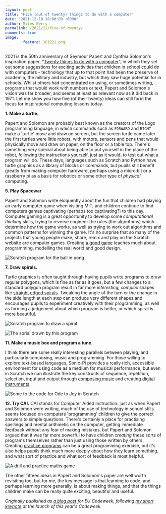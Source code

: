 ```yaml
---
layout: post
title: "Five (out of twenty) things to do with a computer"
date: "2021-12-10 18:00:00 +0000"
author: Miles Berry
permalink: /2021/12/five-of-twenty/
comments: true
image:
        feature: 101221.png
---
```


2021 is the 50th anniversary of Seymour Papert and Cynthia Solomon's inspiration paper, "[Twenty things to do with a computer][1]", in which they set out some suggestions for exciting activities that children in school could do with computers - technology that up to that point had been the preserve of academia, the military and industry, but which they saw huge potential for in schools. Whilst others had concentrated on using, or sometimes writing, programs that would work with numbers or text, Papert and Solomon's vision was far broader, and seems at least as relevant now as it did back in 1971. Let me show you how five (of their twenty) ideas can still form the focus for inspirational computing lessons today.

**1. Make a turtle.** 

Papert and Solomon are probably best known as the creators of the Logo programming language, in which commands such as `FORWARD` and `RIGHT` make a 'turtle' move and draw on screen, but the screen turtle came later - the first turtles were little robots, with motors, sensors and pens that would physically move and draw on paper, on the floor or a table top. There's something very special about being able to put yourself in the place of the robot, following the instructions yourself, just as it would, to test out what a program will do. These days, languages such as Scratch and Python have turtle graphics as a library of blocks or commands, but pupils still benefit greatly from making computer hardware, perhaps using a micro:bit or a raspberry pi as a basis for robotics or some other type of *physical* computing.

**5. Play Spacewar** 

Papert and Solomon write eloquently about the fun that children had playing an early computer game when visiting MIT, and children continue to find computers games captivating (perhaps too captivating?) to this day. Computer gaming is a great opportunity to develop some *computational thinking* skills, trying to reverse engineer the rules (the algorithms) which determine how the game works, as well as trying to work out algorithms and common patterns for winning the game. It's no surprise that so many of the projects that young people make, share, remix and play on the Scratch website are computer games. Creating [a good game][2] teaches much about programming, modelling the real world and good design.

![Scratch program for the ball in pong](/images/pong.png)

**7. Draw spirals.** 

Turtle graphics is often taught through having pupils write programs to draw regular polygons, which is fine as far as it goes, but a few changes to a standard polygon program result in far more *interesting, complex* shapes like [straight edged spirals][3]. Tweaking the angle of the turn or the change in the side length at each step can produce very different shapes and encourages pupils to experiment creatively with their programming, as well as forming a judgement about which program is better, or which spiral is more beautiful.

![Scratch program to draw a spiral](/images/sprialcode.png)

![The sprial drawn by this program](/images/spiral.png)

**11. Make a music box and program a tune.** 

I think there are some really interesting parallels between playing, and particularly composing, music and programming. For those willing to explore text-based languages, Sonic-Pi provides a really rich, accessible environment for using code as a medium for musical performance, but even in Scratch we can illustrate the key constructs of sequence, repetition, selection, input and output through [composing music][4] and creating [digital instruments][5].

![Some fo the code for Ode to Joy in Scratch](/images/odetojoy.png)

**12. Try CAI.** CAI stands for Computer Aided Instruction: just as when Papert and Solomon were writing, much of the use of technology in school stills seems focused on computers 'programming' children to give the correct answers to simple questions. There's certainly a place for practising spellings and mental arithmetic on the computer, getting immediate feedback without any fear of making mistakes, but Papert and Solomon argued that it was far more powerful to have children *creating* these sorts of programs themselves rather than just using those written by others. Creating [practice programs][6] can be a great programming exercise, but it's also helps pupils think much more deeply about how they learn something, and what sort of practice and what sort of feedback is most helpful.

![A drill and practice maths game](/images/drillandpractice.png)

The other fifteen ideas in Papert and Solomon's paper are well worth revisiting too, but for me, the key message is that learning to code, and perhaps learning more generally, is about making things, and that the things children make can be really quite exciting, beautiful and useful. 

[1]:	http://www.stager.org/articles/twentythings.pdf
[2]:	https://scratch.mit.edu/projects/569585634/
[3]:	https://scratch.mit.edu/projects/583381782
[4]:	https://scratch.mit.edu/projects/28739630/
[5]:	https://scratch.mit.edu/projects/177526631/
[6]:	https://scratch.mit.edu/projects/263003911/

*Originally published as [a blog post](https://blog.codeweek.eu/five-out-of-twenty-things-to-do-with-a-computer/) for EU Codeweek, following [my short keynote](https://www.youtube.com/watch?v=vg8o0rOHOYo&t=1393s) at the launch of this year's Codeweek.*

